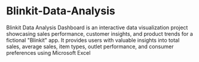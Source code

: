 # Blinkit-Data-Analysis
Blinkit Data Analysis Dashboard is an interactive data visualization project showcasing sales performance, customer insights, and product trends for a fictional "Blinkit" app. It provides users with valuable insights into total sales, average sales, item types, outlet performance, and consumer preferences using Microsoft Excel
